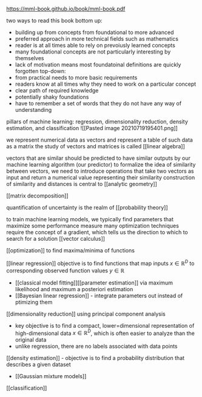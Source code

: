 https://mml-book.github.io/book/mml-book.pdf

two ways to read this book
bottom up:
- building up from concepts from foundational to more advanced
- preferred approach in more technical fields such as mathematics
- reader is at all times able to rely on prevoiusly learned concepts
- many foundational concepts are not particularly interesting by themselves
- lack of motivation means most foundatoinal definitions are quickly forgotten
top-down:
- from practical needs to more basic requirements
- readers know at all times why they need to work on a particular concept
- clear path of required knowledge
- potentially shaky foundations
- have to remember a set of words that they do not have any way of understanding

pillars of machine learning: regression, dimensionality reduction, density estimation, and classification
![[Pasted image 20210719195401.png]]

we represent numerical data as vectors and represent a table of such data as a matrix
the study of vectors and matrices is called [[linear algebra]]

vectors that are similar should be predicted to have similar outputs by our machine learning algorithm (our predictor)
to formalize the idea of similarity between vectors, we need to introduce operations that take two vectors as input and return a numerical value representing their similarity
construction of similarity and distances is central to [[analytic geometry]]

[[matrix decomposition]]

quantification of uncertainty is the realm of [[probability theory]]

to train machine learning models, we typically find parameters that maximize some performance measure
many optimization techniques require the concept of a gradient, which tells us the direction to which to search for a solution [[vector calculus]]

[[optimization]] to find maxima/minima of functions

[[linear regression]] objective is to find functions that map inputs $x \in \mathbb{R}^D$ to corresponding observed function values $y \in \mathbb{R}$
- [[classical model fitting]][[parameter estimation]] via maximum likelihood and maximum a posteriori estimation
- [[Bayesian linear regression]] - integrate parameters out instead of ptimizing them

[[dimensionality reduction]] using principal component analysis
- key objective is to find a compact, lower=dimensional representation of high-dimensional data $x \in \mathbb{R}^D$, which is often easier to analyze than the original data
- unlike regression, there are no labels associated with data points

[[density estimation]] - objective is to find a probability distribution that describes a given dataset
- [[Gaussian mixture models]]

[[classification]]